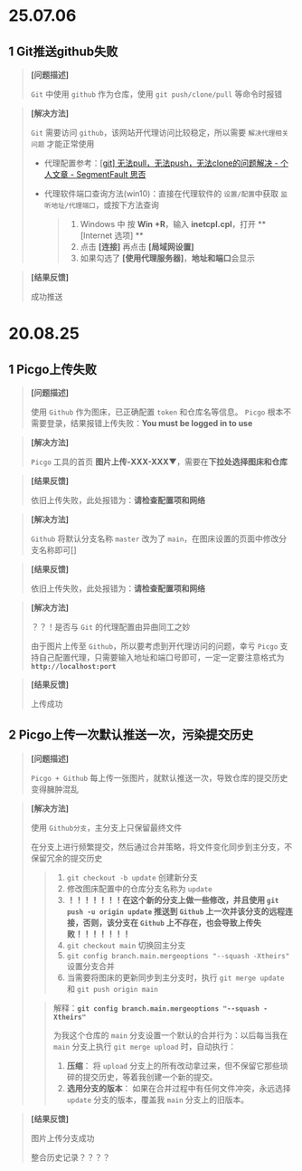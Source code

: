# 25.07.06

## 1 Git推送github失败

> **[问题描述]**
>
> `Git` 中使用 `github`  作为仓库，使用 `git push/clone/pull` 等命令时报错

> **[解决方法]**
>
> `Git` 需要访问 `github`，该网站开代理访问比较稳定，所以需要 `解决代理相关问题` 才能正常使用
>
> - 代理配置参考：[[git\] 无法pull，无法push，无法clone的问题解决 - 个人文章 - SegmentFault 思否](https://segmentfault.com/a/1190000044569393)
>
> - 代理软件端口查询方法(win10)：直接在代理软件的 `设置/配置`中获取 `监听地址/代理端口`，或按下方法查询
>
>   > 1. Windows 中 按 **Win +R**，输入 **inetcpl.cpl**，打开 **[Internet 选项] **
>   > 2. 点击 **[连接]** 再点击 **[局域网设置]**
>   > 3. 如果勾选了 **[使用代理服务器]**，**地址和端口**会显示

> **[结果反馈]**
>
> 成功推送

# 20.08.25

## 1 Picgo上传失败

> **[问题描述]**
>
> 使用 `Github` 作为图床，已正确配置 `token` 和仓库名等信息。 `Picgo` 根本不需要登录，结果报错上传失败：**You must be logged in to use**

> **[解决方法]**
>
> `Picgo` 工具的首页 **图片上传-XXX-XXX**▼，需要在**下拉处选择图床和仓库**

> **[结果反馈]**
>
> 依旧上传失败，此处报错为：**请检查配置项和网络**

> **[解决方法]**
>
> `Github` 将默认分支名称 `master` 改为了 `main`，在图床设置的页面中修改分支名称即可[]

> **[结果反馈]**
>
> 依旧上传失败，此处报错为：**请检查配置项和网络**

> **[解决方法]**
>
> ？？！是否与 `Git` 的代理配置由异曲同工之妙
>
> 由于图片上传至 `Github`，所以要考虑到开代理访问的问题，幸亏 `Picgo` 支持自己配置代理，只需要输入地址和端口号即可，一定一定要注意格式为 **`http://localhost:port`**

> **[结果反馈]**
>
> 上传成功

## 2 Picgo上传一次默认推送一次，污染提交历史

> **[问题描述]**
>
> `Picgo + Github` 每上传一张图片，就默认推送一次，导致仓库的提交历史变得臃肿混乱

> **[解决方法]**
>
> 使用 `Github分支`，主分支上只保留最终文件
>
> 在分支上进行频繁提交，然后通过合并策略，将文件变化同步到主分支，不保留冗余的提交历史
>
> > 1. `git checkout -b update`  创建新分支
> > 2. 修改图床配置中的仓库分支名称为 `update`
> > 3. **！！！！！！！在这个新的分支上做一些修改，并且使用 `git push -u origin update` 推送到 `Github` 上一次并该分支的远程连接，否则，该分支在 `Github` 上不存在，也会导致上传失败！！！！！！！**
> > 4. `git checkout main`  切换回主分支
> > 5. `git config branch.main.mergeoptions "--squash -Xtheirs"` 设置分支合并
> > 6. 当需要将图床的更新同步到主分支时，执行 `git merge update` 和 `git push origin main`
>
> > 解释：**`git config branch.main.mergeoptions "--squash -Xtheirs"`**
> >
> > 为我这个仓库的 `main` 分支设置一个默认的合并行为：以后每当我在 `main` 分支上执行 `git merge upload` 时，自动执行：
> >
> > 1. **压缩**： 将 `upload` 分支上的所有改动拿过来，但不保留它那些琐碎的提交历史，等着我创建一个新的提交。
> > 2. **选用分支的版本**： 如果在合并过程中有任何文件冲突，永远选择 `update` 分支的版本，覆盖我 `main` 分支上的旧版本。

> **[结果反馈]**
>
> 图片上传分支成功
>
> 整合历史记录？？？？

































